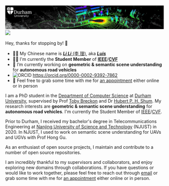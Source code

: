 [![2EISDe.png](durham_pointcloud.png)](https://imgtu.com/i/2EISDe) ![](https://hit.yhype.me/github/profile?user_id=35445094)

Hey, thanks for stopping by! 👋

- 💁🏻 My Chinese name is [***Li Li*** (李 理)](https://www.luisli.org), aka [***Luis***](https://www.luisli.org)
- ✍🏻 I'm currently the **Student Member** of <a href="https://www.ieee.org/" target="_blank"><strong>IEEE</strong></a>/<a href="https://www.thecvf.com/" target="_blank"><strong>CVF</strong></a>
- 🔭 I’m currently working on **geometric & semantic scene understanding** for **autonomous road vehicles**
- ![ORCID ](https://orcid.org/sites/default/files/images/orcid_16x16.png) <a href="https://orcid.org/0000-0002-9392-7862" target="_blank">https://orcid.org/0000-0002-9392-7862</a>
- 🌱 Feel free to grab some time with me for [an appointment](https://www.l1997i.com/appointment/) either online or in person

I am a PhD student in the [Department of Computer Science](https://www.durham.ac.uk/departments/academic/computer-science/) at [Durham University](https://www.dur.ac.uk), supervised by Prof [Toby Breckon](https://breckon.org/toby/) and Dr [Hubert P. H. Shum](http://hubertshum.com/). My research interests are **geometric & semantic scene understanding** for **autonomous road vehicles**. I'm currently the Student Member of [IEEE](https://www.ieee.org/)/[CVF](https://www.thecvf.com/).

Prior to Durham, I received my bachelor's degree in Telecommunications Engineering at [Nanjing University of Science and Technology](https://www.njust.edu.cn) (NJUST) in 2020. In NJUST, I used to work on semantic scene understanding for UAVs and UGVs with Prof Hong Gu.

As an enthusiast of open source projects, I maintain and contribute to a number of open source repositories.

I am incredibly thankful to my supervisors and collaborators, and enjoy exploring new domains through collaborations. If you have questions or would like to work together, please feel free to reach out through [email](mailto:li.li4@durham.ac.uk) or grab some time with me for [an appointment](https://www.luisli.org/appointment/) either online or in person.
